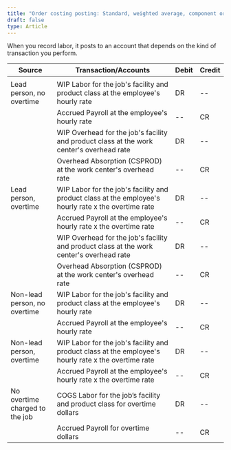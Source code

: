```yaml
---
title: "Order costing posting: Standard, weighted average, component or Daily labor"
draft: false
type: Article
---
```


When you record labor, it posts to an account that depends on the kind of transaction you perform.

| Source                         | Transaction/Accounts                                                                                 | Debit | Credit |
|--------------------------------|------------------------------------------------------------------------------------------------------|-------|--------|
|                                |                                                                                                      |       |        |
| Lead person,  no overtime      | WIP Labor for the job's facility and product class at the employee's hourly rate                     | DR    | --     |
|                                | Accrued Payroll at the employee's hourly rate                                                        | --    | CR     |
|                                | WIP Overhead for the job's facility and product class at the work center's overhead rate             | DR    | --     |
|                                | Overhead Absorption (CSPROD) at the work center's overhead rate                                      | --    | CR     |
| Lead person,  overtime         | WIP Labor for the job's facility and product class at the employee's hourly rate x the overtime rate | DR    | --     |
|                                | Accrued Payroll at the employee's hourly rate x the overtime rate                                    | --    | CR     |
|                                | WIP Overhead for the job's facility and product class at the work center's overhead rate             | DR    | --     |
|                                | Overhead Absorption (CSPROD) at the work center's overhead rate                                      | --    | CR     |
| Non-lead person,  no overtime  | WIP Labor for the job's facility and product class at the employee's hourly rate                     | DR    | --     |
|                                | Accrued Payroll at the employee's hourly rate                                                        | --    | CR     |
| Non-lead person, overtime      | WIP Labor for the job's facility and product class at the employee's hourly rate x the overtime rate | DR    | --     |
|                                | Accrued Payroll at the employee's hourly rate x the overtime rate                                    | --    | CR     |
| No overtime charged to the job | COGS Labor for the job’s facility and product class for overtime dollars                             | DR    | --     |
|                                | Accrued Payroll for overtime dollars                                                                 | --    | CR     |
